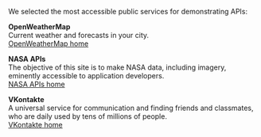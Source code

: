 We selected the most accessible public services for demonstrating APIs:

**OpenWeatherMap**   
Current weather and forecasts in your city.  
[OpenWeatherMap home](https://openweathermap.org/)

**NASA APIs**  
The objective of this site is to make NASA data, including imagery, eminently accessible to application developers.  
[NASA APIs home](https://api.nasa.gov/)

**VKontakte**  
A universal service  for communication and finding friends and classmates, who are daily used by tens of millions of people.  
[VKontakte home](https://vk.com/)
